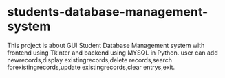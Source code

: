 # students-database-management-system
This project is about GUI Student Database Management system with frontend using Tkinter and backend using MYSQL in Python.
user can add newrecords,display existingrecords,delete records,search forexistingrecords,update existingrecords,clear entrys,exit.
